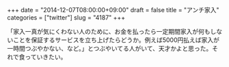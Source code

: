 +++
date = "2014-12-07T08:00:00+09:00"
draft = false
title = "アンチ家入"
categories = ["twitter"]
slug = "4187"
+++

「家入一真が気にくわない人のために、お金を払ったら一定期間家入が何もしないことを保証するサービスを立ち上げたらどうか。例えば5000円払えば家入が一時間つぶやかない、など。」とつぶやいてる人がいて、天才かよと思った。それで食っていきたい。
